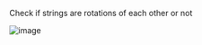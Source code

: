 Check if strings are rotations of each other or not

![image](https://user-images.githubusercontent.com/23376002/234345649-0e16f235-a377-45bd-bdb4-eacb90ec43d3.png)


